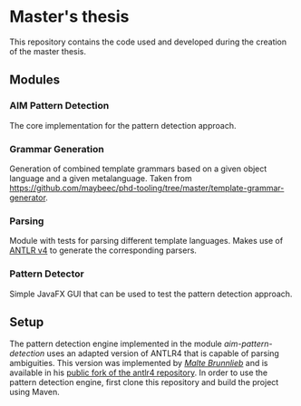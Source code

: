
# Master's thesis

This repository contains the code used and developed during the creation of the master thesis.

## Modules
###  AIM Pattern Detection
The core implementation for the pattern detection approach.

###  Grammar Generation
Generation of combined template grammars based on a given object language and a given metalanguage. Taken from https://github.com/maybeec/phd-tooling/tree/master/template-grammar-generator.

###  Parsing
Module with tests for parsing different template languages. Makes use of  [ANTLR v4](https://github.com/antlr/antlr4) to generate the corresponding parsers.

### Pattern Detector
Simple JavaFX GUI that can be used to test the pattern detection approach.

## Setup
The pattern detection engine implemented in the module *aim-pattern-detection*  uses an adapted version of ANTLR4 that is capable of parsing ambiguities. This version was implemented by [*Malte Brunnlieb*](https://github.com/maybeec) and is available in his [public fork of the antlr4 repository](https://github.com/maybeec/antlr4). In order to use the pattern detection engine, first clone this repository and build the project using Maven.